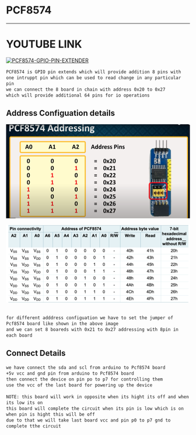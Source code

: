 # PCF8574 

--- 

# YOUTUBE LINK
[![PCF8574-GPIO-PIN-EXTENDER](http://img.youtube.com/vi/AV3vKVSLTbs/0.jpg)](https://www.youtube.com/watch?v=AV3vKVSLTbs "PCF8574")

```
PCF8574 is GPIO pin extends which will provide addition 8 pins with 
one intruppt pin which can be used to read change in any particular pin 
we can connect the 8 board in chain with address 0x20 to 0x27 
which will provide additional 64 pins for io operations 
```


## Address Configuation details 

![img](images/PCF8574-GPIO-Extender.png)

![img](images/pcf8574-address-pin.png)

```

for different adddress configuation we have to set the jumper of Pcf8574 board like shown in the above image 
and we can set 8 boareds with 0x21 to 0x27 addressing with 8pin in each board
```


## Connect Details 
```
we have connect the sda and scl from arduino to Pcf8574 board 
+5v vcc and gnd pin from arduino to Pcf8574 board 
then connect the device on pin po to p7 for controlling them 
use the vcc of the last board for powering up the device 

NOTE: this board will work in opposite when its hight its off and when its low its on 
this board will complete the circuit when its pin is low which is on when pin is hight this will be off 
due to that we will take last board vcc and pin p0 to p7 gnd to complete tthe circuit 

```
